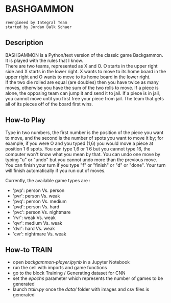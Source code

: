 
# BASHGAMMON
	reengineed by Integral Team
	started by Jordan Balk Schaer
	
## Description

BASHGAMMON is a Python/text version of the classic game Backgammon.  It is played with the rules that I know.  
There are two teams, represented as X and O.  O starts in the upper right side and X starts in the lower right.  X wants to move to its home board in the upper right and O wants to move to its home board in the lower right.  
If the two die rolled are equal (are doubles) then you have twice as many moves, otherwise you have the sum of the two rolls to move.
If a piece is alone, the opposing team can jump it and send it to jail.  If a piece is in jail, you cannot move until you first free your piece from jail.
The team that gets all of its pieces off of the board first wins.

## How-to Play
Type in two numbers, the first number is the position of the piece you want to move, and the second is the number of spots you want to move it by; for example, if you were O and you typed (1,6) you would move a piece at position 1 6 spots.
You can type 1,6 or 1 6 but you cannot type 16, the computer won't know what you mean by that.
You can undo one move by typing "u" or "undo" but you cannot undo more than the previous move.
You can finish your turn if you type "f" or "finish" or "d" or "done".  Your turn will finish automatically if you run out of moves.

Currently, the available game types are :
- 'pvp': person Vs. person 
- 'pvr': person Vs. weak
- 'pvq': person Vs. medium  
- 'pvd': person Vs. hard 
- 'pvc': person Vs. nightmare 
- 'rvr': weak Vs. weak 
- 'qvr': medium Vs. weak 
- 'dvr': hard Vs. weak 
- 'cvr': nightmare Vs. weak 

## How-to TRAIN
- open _backgammon-player.ipynb_ in a Jupyter Notebook
- run the cell with imports and game functions
- go to the block Training /  Generating dataset for CNN
- set the _epochs_ parameter which represents the number of games to be generated
- launch _train.py_ once the _data/_ folder with images and csv files is generated
